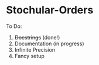 # Stochular-Orders

To Do:
1) ~~Docstrings~~ (done!)
2) Documentation (in progress)
3) Infinite Precision
4) Fancy setup
